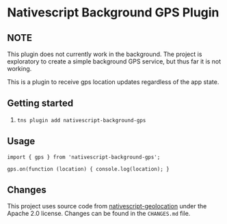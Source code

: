 # Nativescript Background GPS Plugin

## NOTE
This plugin does not currently work in the background.  The project is exploratory to create a simple background GPS service, but thus far it is not working.


This is a plugin to receive gps location updates regardless of the app state.

## Getting started

1. `tns plugin add nativescript-background-gps`

## Usage

`import { gps } from 'nativescript-background-gps';`

`gps.on(function (location) {
    console.log(location);
}`

## Changes

This project uses source code from [nativescript-geolocation](https://github.com/NativeScript/nativescript-geolocation) under the Apache 2.0 license.
Changes can be found in the `CHANGES.md` file.